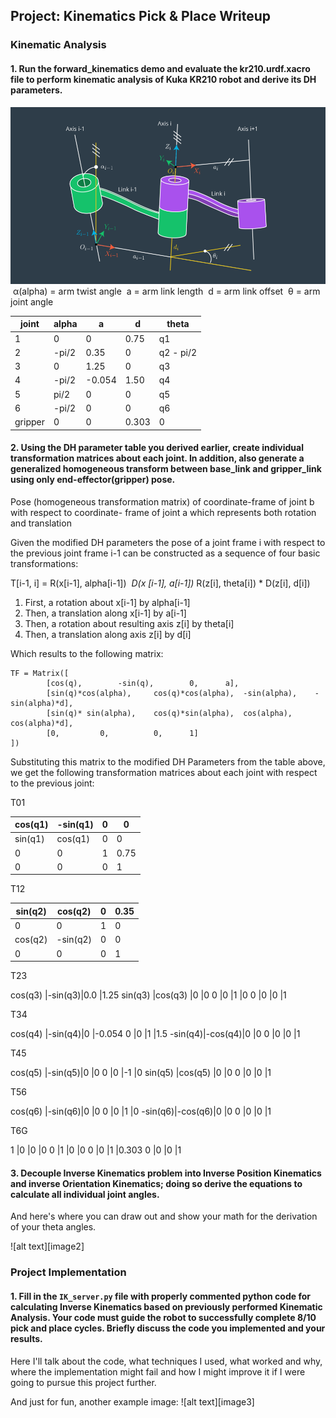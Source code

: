 ## Project: Kinematics Pick & Place Writeup

### Kinematic Analysis
#### 1. Run the forward_kinematics demo and evaluate the kr210.urdf.xacro file to perform kinematic analysis of Kuka KR210 robot and derive its DH parameters.

![image](DHparameters.png)
​ α(alpha) = arm twist angle
​ a = arm link length
​ d = arm link offset
​ θ = arm joint angle


joint | alpha | a | d | theta
--- | --- | --- | --- | ---
1 | 0       | 0     | 0.75  | q1
2 | -pi/2   | 0.35  | 0     | q2 - pi/2
3 |  0      | 1.25  | 0     | q3
4 | -pi/2   |-0.054 | 1.50  | q4
5 |  pi/2   | 0     | 0     | q5
6 | -pi/2   | 0     | 0     | q6
gripper | 0 | 0     | 0.303 | 0

#### 2. Using the DH parameter table you derived earlier, create individual transformation matrices about each joint. In addition, also generate a generalized homogeneous transform between base_link and gripper_link using only end-effector(gripper) pose.

Pose (homogeneous transformation matrix) of coordinate-frame of joint b ​with respect to
coordinate- frame of joint a ​which represents both rotation and translation

Given the modified DH parameters the pose of a joint frame i​ with respect to the previous joint frame i-1 ​can be constructed as a
sequence of four basic transformations:

T[i-1, i]  = R(​x[i-1], ​alpha[i-1]) ​*​ D(x​ [i-1], ​a[i-1]) ​*​ R(​z[i], ​theta[i]) ​*​ D(​z[i], ​d[i])
1. First, a rotation about x[i-1] by alpha[i-1]
2. Then, a translation along x[i-1] by a[i-1]
3. Then, a rotation about resulting axis z[i] by theta[i]
4. Then, a translation along axis z[i] by d[i]

Which results to the following matrix:

    TF = Matrix([
            [cos(q), 		-sin(q), 		0, 		a],
    		[sin(q)*cos(alpha), 	cos(q)*cos(alpha), 	-sin(alpha), 	-sin(alpha)*d],
    		[sin(q)* sin(alpha), 	cos(q)*sin(alpha), 	cos(alpha), 	cos(alpha)*d],
    		[0,			0,			0,		1]
    ])
    

Substituting this matrix to the modified DH Parameters from the table above, we get the following transformation matrices about each joint with respect to the previous joint:

T01

cos(q1) | -sin(q1) | 0 | 0 
--- | --- | --- | --- 
sin(q1) | cos(q1)|0 | 0     
0 | 0  | 1 |  0.75
0 |  0      | 0  | 1 


T12

sin(q2) |cos(q2) |0 |0.35 
--- | --- | --- | --- 
0 |0 |1 |0 
cos(q2) |-sin(q2)|0 |0 
0 |0 |0 |1 

T23

cos(q3) |-sin(q3)|0.0 |1.25 
sin(q3) |cos(q3) |0 |0 
0 |0 |1 |0 
0 |0 |0 |1

T34

cos(q4) |-sin(q4)|0 |-0.054 
0 |0 |1 |1.5 
-sin(q4)|-cos(q4)|0 |0 
0 |0 |0 |1 

T45

cos(q5) |-sin(q5)|0 |0 
0 |0 |-1 |0 
sin(q5) |cos(q5) |0 |0 
0 |0 |0 |1 

T56

cos(q6) |-sin(q6)|0 |0 
0 |0 |1 |0 
-sin(q6)|-cos(q6)|0 |0 
0 |0 |0 |1 

T6G

1 |0 |0 |0 
0 |1 |0 |0 
0 |0 |1 |0.303 
0 |0 |0 |1 




#### 3. Decouple Inverse Kinematics problem into Inverse Position Kinematics and inverse Orientation Kinematics; doing so derive the equations to calculate all individual joint angles.

And here's where you can draw out and show your math for the derivation of your theta angles. 

![alt text][image2]

### Project Implementation

#### 1. Fill in the `IK_server.py` file with properly commented python code for calculating Inverse Kinematics based on previously performed Kinematic Analysis. Your code must guide the robot to successfully complete 8/10 pick and place cycles. Briefly discuss the code you implemented and your results. 


Here I'll talk about the code, what techniques I used, what worked and why, where the implementation might fail and how I might improve it if I were going to pursue this project further.  


And just for fun, another example image:
![alt text][image3]


